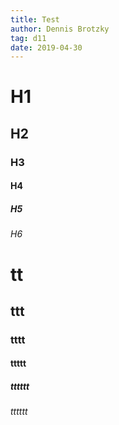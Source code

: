 ```yaml
---
title: Test
author: Dennis Brotzky
tag: d11
date: 2019-04-30
---
```


# H1

## H2

### H3

#### H4

##### H5

###### H6

# tt

## ttt

### tttt

#### ttttt

##### tttttt

###### tttttt
